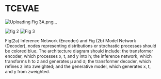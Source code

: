 # TCEVAE
![Uploading Fig 3A.png…]()

![fig 2](https://github.com/user-attachments/assets/4593ac53-41a1-45f7-9dbb-7458bac924de)
![Fig 3](https://github.com/user-attachments/assets/4ba4c70a-eb89-4a31-993b-b1e13e068f3c)



Fig(2a) Inference Network (Encoder) and Fig (2b) Model Network (Decoder), nodes representing distributions or stochastic processes should be colored blue. The architecture diagram should include: the transformer encoder, which processes x, t, and y into h; the inference network, which transforms h to z and generates µ and σ; the transformer decoder, which refines z into zweighted; and the generative model, which generates x, t, and y from zweighted.
